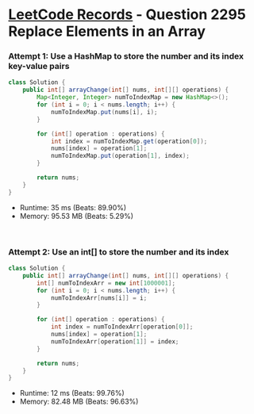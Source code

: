 # [LeetCode Records](../../README.md) - Question 2295 Replace Elements in an Array

### Attempt 1: Use a HashMap to store the number and its index key-value pairs
```java
class Solution {
    public int[] arrayChange(int[] nums, int[][] operations) {
        Map<Integer, Integer> numToIndexMap = new HashMap<>();
        for (int i = 0; i < nums.length; i++) {
            numToIndexMap.put(nums[i], i);
        }

        for (int[] operation : operations) {
            int index = numToIndexMap.get(operation[0]);
            nums[index] = operation[1];
            numToIndexMap.put(operation[1], index);
        }

        return nums;
    }
}
```
- Runtime: 35 ms (Beats: 89.90%)
- Memory: 95.53 MB (Beats: 5.29%)

<br>

### Attempt 2: Use an int[] to store the number and its index
```java
class Solution {
    public int[] arrayChange(int[] nums, int[][] operations) {
        int[] numToIndexArr = new int[1000001];
        for (int i = 0; i < nums.length; i++) {
            numToIndexArr[nums[i]] = i;
        }

        for (int[] operation : operations) {
            int index = numToIndexArr[operation[0]];
            nums[index] = operation[1];
            numToIndexArr[operation[1]] = index;
        }

        return nums;
    }
}
```
- Runtime: 12 ms (Beats: 99.76%)
- Memory: 82.48 MB (Beats: 96.63%)

<br>
